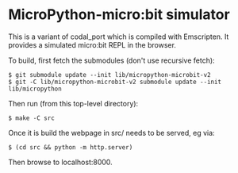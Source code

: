 MicroPython-micro:bit simulator
===============================

This is a variant of codal_port which is compiled with Emscripten.  It
provides a simulated micro:bit REPL in the browser.

To build, first fetch the submodules (don't use recursive fetch):

    $ git submodule update --init lib/micropython-microbit-v2
    $ git -C lib/micropython-microbit-v2 submodule update --init lib/micropython

Then run (from this top-level directory):

    $ make -C src

Once it is build the webpage in src/ needs to be served, eg via:

    $ (cd src && python -m http.server)

Then browse to localhost:8000.
